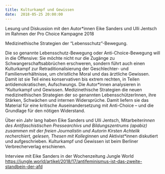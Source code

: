 ```yaml
---
title: Kulturkampf und Gewissen
date:  2018-05-25 20:00:00
---
```


Lesung und Diskussion mit den Autor*innen Eike Sanders und Ulli Jentsch im Rahmen der Pro Choice Kampagne 2018



Medizinethische Strategien der “Lebensschutz”-Bewegung.

Die so genannte Lebensschutz-Bewegung oder Anti-Choice-Bewegung will in
die Offensive: Sie möchte nicht nur die Zugänge zu
Schwangerschaftsabbrüchen erschweren, sondern führt auch einen
Kulturkampf zur Retraditionalisierung der Geschlechter- und
Familienverhältnisse, um christliche Moral und das ärztliche Gewissen.
Damit ist sie Teil eines konservativen bis extrem rechten, in Teilen
antidemokratischen, Aufschwungs. Die Autor*innen analysieren in
“Kulturkampf und Gewissen. Medizinethische Strategien die neuen
medizinethischen Strategien der so genannten LebensschützerInnen, ihre
Stärken, Schwächen und internen Widersprüche. Damit liefern sie das
Material für eine kritische Auseinandersetzung mit Anti-Choice – und die
Grundlage für den nötigen Widerstand.


Über ein Jahr lang haben Eike Sanders und Ulli Jentsch,
Mitarbeiter*innen des Antifaschistischen Pressearchivs und
Bildungszentrums (apabiz) zusammen mit der freien Journalistin und
Autorin Kirsten Achtelik recherchiert, gelesen, Thesen mit Kolleg*innen
und Aktivist*innen diskutiert und aufgeschrieben. Kulturkampf und
Gewissen ist beim Berliner Verbrecherverlag erschienen.


Interview mit Eike Sanders in der Wochenzeitung Jungle World
<a href="https://jungle.world/artikel/2018/17/antifeminismus-ist-das-zweite-standbein-der-afd">https://jungle.world/artikel/2018/17/antifeminismus-ist-das-zweite-standbein-der-afd</a>

